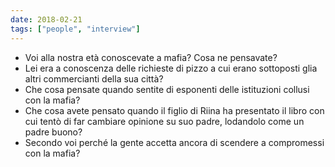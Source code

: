 ```yaml
---
date: 2018-02-21
tags: ["people", "interview"]
---
```

- Voi alla nostra età conoscevate a mafia? Cosa ne pensavate?
- Lei era a conoscenza delle richieste di pizzo a cui erano sottoposti glia altri commercianti della sua città?
- Che cosa pensate quando sentite di esponenti delle istituzioni collusi con la mafia?
- Che cosa avete pensato quando il figlio di Riina ha presentato il libro con cui tentò di far cambiare opinione su suo padre, lodandolo come un padre buono?
- Secondo voi perché la gente accetta ancora di scendere a compromessi con la mafia?
